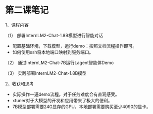 # 第二课笔记

 1、课程内容



 （1） 部署InternLM2-Chat-1.8B模型进行智能对话 

- 配置基础环境，下载模型，运行demo：按照文档流程操作即可。
- 如何使用ssh将本地端口映射到服务端口。

 （2） 通过InternLM2-Chat-7B运行Lagent智能体Demo 



 （3） 实践部署InternLM2-Chat-1.8B模型 



 2、收获和思考 

- 实际操作一遍demo流程，对于任务难度会有直观感受。
- xtuner对于大模型的开发和应用带来了极大的便利。
- 7B模型部署需要24G显存的GPU，本地部署需要购买至少4090的显卡。



